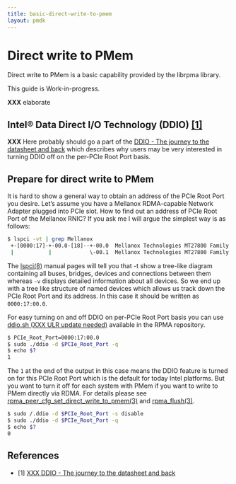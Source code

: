 ```yaml
---
title: basic-direct-write-to-pmem
layout: pmdk
---
```


# Direct write to PMem

Direct write to PMem is a basic capability provided by the librpma library.

This guide is Work-in-progress.

**XXX** elaborate

## Intel® Data Direct I/O Technology (DDIO) [[1]][xxx-ddio]

**XXX** Here probably should go a part of the [DDIO - The journey to the datasheet and back][xxx-ddio] which describes why users may be very interested in turning DDIO off on the per-PCIe Root Port basis.

## Prepare for direct write to PMem

It is hard to show a general way to obtain an address of the PCIe Root Port you desire. Let’s assume you have a Mellanox RDMA-capable Network Adapter plugged into PCIe slot. How to find out an address of PCIe Root Port of the Mellanox RNIC? If you ask me I will argue the simplest way is as follows:

```sh
$ lspci -vt | grep Mellanox
 +-[0000:17]-+-00.0-[18]--+-00.0  Mellanox Technologies MT27800 Family [ConnectX-5]
 |           |            \-00.1  Mellanox Technologies MT27800 Family [ConnectX-5]
```

The [lspci(8)](https://man7.org/linux/man-pages/man8/lspci.8.html) manual pages will tell you that -t show a tree-like diagram containing all buses, bridges, devices and connections between them whereas `-v` displays detailed information about all devices. So we end up with a tree like structure of named devices which allows us track down the PCIe Root Port and its address. In this case it should be written as `0000:17:00.0`.

For easy turning on and off DDIO on per-PCIe Root Port basis you can use [ddio.sh (XXX ULR update needed)](https://github.com/janekmi/rpma/blob/common-tools-ddio/tools/ddio.sh) available in the RPMA repository.

```sh
$ PCIe_Root_Port=0000:17:00.0
$ sudo ./ddio -d $PCIe_Root_Port -q
$ echo $?
1
```

The `1` at the end of the output in this case means the DDIO feature is turned on for this PCIe Root Port which is the default for today Intel platforms. But you want to turn it off for each system with PMem if you want to write to PMem directly via RDMA. For details please see [rpma_peer_cfg_set_direct_write_to_pmem(3)](https://pmem.io/rpma/manpages/master/rpma_peer_cfg_set_direct_write_to_pmem.3) and [rpma_flush(3)](https://pmem.io/rpma/manpages/master/rpma_flush.3).

```sh
$ sudo /.ddio -d $PCIe_Root_Port -s disable
$ sudo ./ddio -d $PCIe_Root_Port -q
$ echo $?
0
```

## References

* [1] [XXX DDIO - The journey to the datasheet and back][xxx-ddio]

[xxx-ddio]: http://janekmi.github.io/2020/06/21/ddio.html
